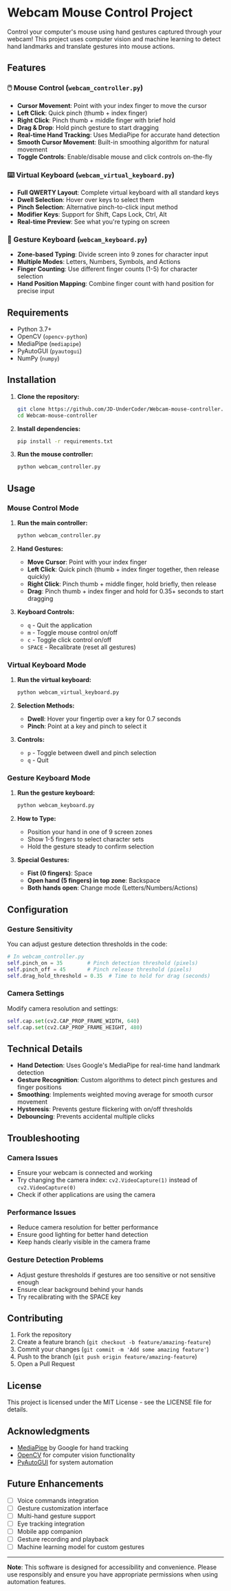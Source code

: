 # Webcam Mouse Control Project

Control your computer's mouse using hand gestures captured through your webcam! This project uses computer vision and machine learning to detect hand landmarks and translate gestures into mouse actions.

## Features

### 🖱️ Mouse Control (`webcam_controller.py`)
- **Cursor Movement**: Point with your index finger to move the cursor
- **Left Click**: Quick pinch (thumb + index finger) 
- **Right Click**: Pinch thumb + middle finger with brief hold
- **Drag & Drop**: Hold pinch gesture to start dragging
- **Real-time Hand Tracking**: Uses MediaPipe for accurate hand detection
- **Smooth Cursor Movement**: Built-in smoothing algorithm for natural movement
- **Toggle Controls**: Enable/disable mouse and click controls on-the-fly

### ⌨️ Virtual Keyboard (`webcam_virtual_keyboard.py`)
- **Full QWERTY Layout**: Complete virtual keyboard with all standard keys
- **Dwell Selection**: Hover over keys to select them
- **Pinch Selection**: Alternative pinch-to-click input method
- **Modifier Keys**: Support for Shift, Caps Lock, Ctrl, Alt
- **Real-time Preview**: See what you're typing on screen

### 🎯 Gesture Keyboard (`webcam_keyboard.py`)
- **Zone-based Typing**: Divide screen into 9 zones for character input
- **Multiple Modes**: Letters, Numbers, Symbols, and Actions
- **Finger Counting**: Use different finger counts (1-5) for character selection
- **Hand Position Mapping**: Combine finger count with hand position for precise input

## Requirements

- Python 3.7+
- OpenCV (`opencv-python`)
- MediaPipe (`mediapipe`)
- PyAutoGUI (`pyautogui`)
- NumPy (`numpy`)

## Installation

1. **Clone the repository:**
   ```bash
   git clone https://github.com/JD-UnderCoder/Webcam-mouse-controller.git
   cd Webcam-mouse-controller
   ```

2. **Install dependencies:**
   ```bash
   pip install -r requirements.txt
   ```

3. **Run the mouse controller:**
   ```bash
   python webcam_controller.py
   ```

## Usage

### Mouse Control Mode

1. **Run the main controller:**
   ```bash
   python webcam_controller.py
   ```

2. **Hand Gestures:**
   - **Move Cursor**: Point with your index finger
   - **Left Click**: Quick pinch (thumb + index finger together, then release quickly)
   - **Right Click**: Pinch thumb + middle finger, hold briefly, then release
   - **Drag**: Pinch thumb + index finger and hold for 0.35+ seconds to start dragging

3. **Keyboard Controls:**
   - `q` - Quit the application
   - `m` - Toggle mouse control on/off
   - `c` - Toggle click control on/off  
   - `SPACE` - Recalibrate (reset all gestures)

### Virtual Keyboard Mode

1. **Run the virtual keyboard:**
   ```bash
   python webcam_virtual_keyboard.py
   ```

2. **Selection Methods:**
   - **Dwell**: Hover your fingertip over a key for 0.7 seconds
   - **Pinch**: Point at a key and pinch to select it

3. **Controls:**
   - `p` - Toggle between dwell and pinch selection
   - `q` - Quit

### Gesture Keyboard Mode

1. **Run the gesture keyboard:**
   ```bash
   python webcam_keyboard.py
   ```

2. **How to Type:**
   - Position your hand in one of 9 screen zones
   - Show 1-5 fingers to select character sets
   - Hold the gesture steady to confirm selection

3. **Special Gestures:**
   - **Fist (0 fingers)**: Space
   - **Open hand (5 fingers) in top zone**: Backspace
   - **Both hands open**: Change mode (Letters/Numbers/Actions)

## Configuration

### Gesture Sensitivity
You can adjust gesture detection thresholds in the code:

```python
# In webcam_controller.py
self.pinch_on = 35        # Pinch detection threshold (pixels)
self.pinch_off = 45       # Pinch release threshold (pixels)
self.drag_hold_threshold = 0.35  # Time to hold for drag (seconds)
```

### Camera Settings
Modify camera resolution and settings:

```python
self.cap.set(cv2.CAP_PROP_FRAME_WIDTH, 640)
self.cap.set(cv2.CAP_PROP_FRAME_HEIGHT, 480)
```

## Technical Details

- **Hand Detection**: Uses Google's MediaPipe for real-time hand landmark detection
- **Gesture Recognition**: Custom algorithms to detect pinch gestures and finger positions
- **Smoothing**: Implements weighted moving average for smooth cursor movement
- **Hysteresis**: Prevents gesture flickering with on/off thresholds
- **Debouncing**: Prevents accidental multiple clicks

## Troubleshooting

### Camera Issues
- Ensure your webcam is connected and working
- Try changing the camera index: `cv2.VideoCapture(1)` instead of `cv2.VideoCapture(0)`
- Check if other applications are using the camera

### Performance Issues
- Reduce camera resolution for better performance
- Ensure good lighting for better hand detection
- Keep hands clearly visible in the camera frame

### Gesture Detection Problems
- Adjust gesture thresholds if gestures are too sensitive or not sensitive enough
- Ensure clear background behind your hands
- Try recalibrating with the SPACE key

## Contributing

1. Fork the repository
2. Create a feature branch (`git checkout -b feature/amazing-feature`)
3. Commit your changes (`git commit -m 'Add some amazing feature'`)
4. Push to the branch (`git push origin feature/amazing-feature`)
5. Open a Pull Request

## License

This project is licensed under the MIT License - see the LICENSE file for details.

## Acknowledgments

- [MediaPipe](https://mediapipe.dev/) by Google for hand tracking
- [OpenCV](https://opencv.org/) for computer vision functionality
- [PyAutoGUI](https://pyautogui.readthedocs.io/) for system automation

## Future Enhancements

- [ ] Voice commands integration
- [ ] Gesture customization interface
- [ ] Multi-hand gesture support
- [ ] Eye tracking integration
- [ ] Mobile app companion
- [ ] Gesture recording and playback
- [ ] Machine learning model for custom gestures

---

**Note**: This software is designed for accessibility and convenience. Please use responsibly and ensure you have appropriate permissions when using automation features.
